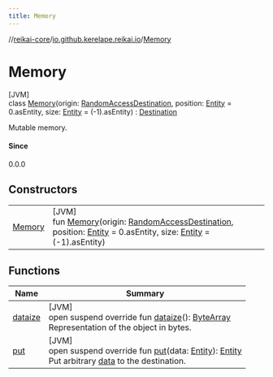 ```yaml
---
title: Memory
---
```

//[reikai-core](../../../index.html)/[io.github.kerelape.reikai.io](../index.html)/[Memory](index.html)



# Memory



[JVM]\
class [Memory](index.html)(origin: [RandomAccessDestination](../-random-access-destination/index.html), position: [Entity](../../io.github.kerelape.reikai/-entity/index.html) = 0.asEntity, size: [Entity](../../io.github.kerelape.reikai/-entity/index.html) = (-1).asEntity) : [Destination](../-destination/index.html)

Mutable memory.



#### Since



0.0.0



## Constructors


| | |
|---|---|
| [Memory](-memory.html) | [JVM]<br>fun [Memory](-memory.html)(origin: [RandomAccessDestination](../-random-access-destination/index.html), position: [Entity](../../io.github.kerelape.reikai/-entity/index.html) = 0.asEntity, size: [Entity](../../io.github.kerelape.reikai/-entity/index.html) = (-1).asEntity) |


## Functions


| Name | Summary |
|---|---|
| [dataize](dataize.html) | [JVM]<br>open suspend override fun [dataize](dataize.html)(): [ByteArray](https://kotlinlang.org/api/latest/jvm/stdlib/kotlin/-byte-array/index.html)<br>Representation of the object in bytes. |
| [put](put.html) | [JVM]<br>open suspend override fun [put](put.html)(data: [Entity](../../io.github.kerelape.reikai/-entity/index.html)): [Entity](../../io.github.kerelape.reikai/-entity/index.html)<br>Put arbitrary [data](put.html) to the destination. |

